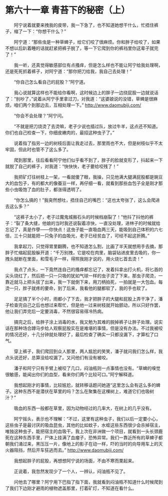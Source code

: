 # 第六十一章 青苔下的秘密（上）


　　阿宁说着就要来拽我的皮带，我一下急了，也不知道她想干什么，忙捂住裤子，缩了一下：“你想干什么？”

　　阿宁道：“那些虫是一种草蜱子，给它们咬了很麻烦。你和胖子给咬了，如果不想以后趴着睡的话就赶紧把裤子脱了，等一下它爬到你的裤裆里你这辈子就完了！”

　　我一听，还真觉得敏感部位有点搔痒，但是怎么样也不能让阿宁给我处理啊，还是死死抓着裤子，对阿宁道：“那你把刀给我，我自己去处理！”

　　“你自己怎么看自己的屁股？”阿宁道。

　　我心说就算这样也不能给你看啊，这时候边上的胖子一边挠屁股一边就说话了：“别吵了，”说着从阿宁手里拿过刀，对我道：“这婆娘说的没错，草蜱是很麻烦，咱们两个到那边去，互相处理一下。” http://www.daomubiji.com/

　　“你会不会处理？”阿宁问。

　　“不就是把刀烧烫了去烫嘛，老子少说也插过队，放过牛羊，这点还不知道。你们也自己检查一下，你细皮嫩肉的，最招这种虫子了。”

　　说着指了指另一边的树枝后面让我走过去，那里雨也不大，但是树枝似乎不太牢固，但此时也管不了这么多了。

　　爬到那里，往后看看阿宁他们似乎看不到了，胖子的脸就变形了，抖起来一下就脱了自己的裤子，对我道：“快快快，老子要给咬残了！”

　　我把矿灯往树枝上一架，一看就傻了眼，我操，只见他满大腿满屁股都是豌豆大的血包子，有的都大的像蚕豆一样，再仔细一看，就看到那些血包子全是刚才那些小虫吸饱了血的肚子，都涨得透明了。

　　“你怎么搞的！”我突然想吐，捂住自己的嘴巴：“这也太夸张了，这么会爬进去这么多？”

　　“这裤子太小了，老子过魔鬼城搬石头的时候档崩裂了！”他抖了抖他的裤子：“裂了条大缝，他娘的当时我还说裂着凉快，一直没处理，进林子的时候就给忘记了，真是作孽——你快点！这虫子能一直吸血两三天，能吸到自己体积的六七倍，三十只就能把一只兔子的血吸光，老子已经贫血了，可经不起这折腾。”

　　我拿起刀，只觉得胃里翻腾，也不知道怎么割，比画了半天就想用手去摘，那胖子忙缩起屁股躲开道：“千万别拽，它是咬在肉里，脑袋钻进皮里去吸的，你一拽头就断在里面，和雪毛子一样，得照我刚才说的，用火烧匕首去烫！”

　　我点了点头，一下竟然连自己的搔痒都忘记了，发着抖拿出打火机，将匕首的尖头烧红了，然后把一只一只吸的犹如气球一样的虫子烫了下来，那虫子爬烫，一靠近就马上把头拔了出来，我一下就倒下来，用刀柄拍死，一拍就是一大包血。每烫一只，胖子就疼的要命，到了后来，我看他的腿都软了，我的手也软了。

　　足足搞了半个小时，雨都小了下去，我才把胖子的大腿和屁股上弄干净了，潘子检查完自己之后也想过来帮忙，但是他一过来树枝就开始颤动，所以只好作罢，他让我们弄完后一定要消毒，不然很容易得冷热病。

　　搞完之后，给胖子涂上消毒的水，我又勉为其难的脱掉裤子让胖子处理。说实话在那种场合蹲马步给人观察屁股实在是难堪的事情，但是没有办法。不过我被咬的情况还好，十几分钟就处理好了，最后检查了确实一只都没漏下，才算松了口气。

　　穿上裤子，我们爬回到众人那里，两人尴尬的笑笑，潘子就问我们怎么样，我点头说还好，总算没给咬漏了。又问他们有没有被咬。

　　潘子和阿宁只有手臂上被咬了几口，闷油瓶则一点事情也没有。“草蜱的嗅觉很敏感，能闻出你们的血型，看来你们两个比较可口。”阿宁解释道。

　　我想起刚才的事情，比较尴尬，就转移话题问她道“这里怎么会有这么多的蜱子。这种东西不是潜伏在草里的吗？怎么在聚集在这棵树上，难道它们也吸树汁？”

　　吸血的东西一般都在草里，因为动物经过的几率大，在树上的几乎没有。

　　阿宁摇头，表示也不理解：“不过，这里有这种虫子，我们以后一定要小心，这些虫子是最讨厌的吸血昆虫，其他的比如蚊子，水蛭这些东西很少会杀掉宿主，唯独这种虫子，能把宿主的血吸干。我上次在非洲做一个项目，就看到一头长颈鹿死在这种东西手里，尸体上挂满了血瘤子，恐怖异常。我们一靠近所有的草蜱子都朝我们涌过来，黑压压一片，像地上的影子在动一样，吓的当时的向导用车上的灭火器阻挡，然后开车狂逃而去。” http://www.daomubiji.com/

　　我想起胖子的屁股，再想想阿宁说的场面，不由不寒而栗起来。

　　正说着，我忽然发现少了一个人，一辨认，闷油瓶不见了。

　　问他去了哪里？阿宁用下巴指了指下面，我就看到闷油瓶不知道什么时候爬到了我们下边刚才避雨的植物遮盖那里，打着矿灯，不知道在看什么。

